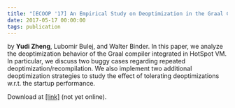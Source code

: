 ```yaml
---
title: "[ECOOP '17] An Empirical Study on Deoptimization in the Graal Compiler"
date: 2017-05-17 00:00:00
tags: publication
---
```

by **Yudi Zheng**, Lubomir Bulej, and Walter Binder.
In this paper, we analyze the deoptimization behavior of the Graal compiler integrated in HotSpot VM. In particular, we discuss two buggy cases regarding repeated deoptimization/recompilation. We also implement two additional deoptimization strategies to study the effect of tolerating deoptimizations w.r.t. the startup performance.

Download at [[link]][1] (not yet online).

[1]: https://doi.org/10.4230/LIPIcs.ECOOP.2017.92